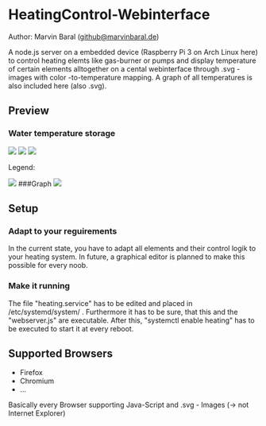 # HeatingControl-Webinterface
Author: Marvin Baral (github@marvinbaral.de)

A node.js server on a embedded device (Raspberry Pi 3 on Arch Linux here) to control heating elemts like gas-burner or pumps and display temperature of certain elements alltogether on a cental webinterface through .svg - images with color -to-temperature mapping. A graph of all temperatures is also included here (also .svg).

## Preview
### Water temperature storage
![](https://www.marvinbaral.de/image/svg+xml/Uploads/HeatingControl/storage.svg)
![](https://www.marvinbaral.de/image/svg+xml/Uploads/HeatingControl/storage2.svg)
![](https://www.marvinbaral.de/image/svg+xml/Uploads/HeatingControl/storage3.svg)

Legend:

![](https://www.marvinbaral.de/image/svg+xml/Uploads/HeatingControl/legend.svg)
###Graph
![](https://www.marvinbaral.de/image/svg+xml/Uploads/HeatingControl/graph.svg)
## Setup
### Adapt to your reguirements
In the current state, you have to adapt all elements and their control logik to your heating system. In future, a graphical editor is planned to make this possible for every noob.
### Make it running
The file "heating.service" has to be edited and placed in /etc/systemd/system/ . Furthermore it has to be sure, that this and the "webserver.js" are executable. After this, "systemctl enable heating" has to be executed to start it at every reboot.

## Supported Browsers
* Firefox
* Chromium
* ...

Basically every Browser supporting Java-Script and .svg - Images (-> not Internet Explorer)

